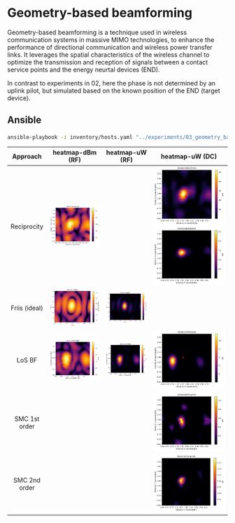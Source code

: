 # Geometry-based beamforming

Geometry-based beamforming is a technique used in wireless communication systems in massive MIMO technologies, to enhance the performance of directional communication and wireless power transfer links. It leverages the spatial characteristics of the wireless channel to optimize the transmission and reception of signals between a contact service points and the energy neurtal devices (END).

In contrast to experiments in 02, here the phase is not determined by an uplink pilot, but simulated based on the known position of the END (target device).

## Ansible

```sh
ansible-playbook -i inventory/hosts.yaml "../experiments/03_geometry_based_beamforming/ansible/run-DL-WPT.yml" -e tiles=ceiling
```


Approach | heatmap-dBm (RF)            |  heatmap-uW (RF) |  heatmap-uW (DC)
:-------------------------:| :-------------------------:|:-------------------------:|:-------------------------:
Reciprocity | ![heatmap-dBm](https://github.com/techtile-by-dramco/experiments/blob/main/02_reciprocity_based_WPT/results/20241105202156/heatmap-dBm.png)  ||  ![heatmap-uW](https://github.com/techtile-by-dramco/experiments/blob/main/02_reciprocity_based_WPT/results/20241105202156/heatmap-uW.png) ![](https://github.com/techtile-by-dramco/experiments/blob/main/02_reciprocity_based_WPT/results/20241108144903/heatmap-uW.png)
Friis (ideal) | ![heatmap-dBm](https://github.com/techtile-by-dramco/experiments/blob/main/03_geometry_based_beamforming/031_Friis/results/ideal/heatmap-dBm.png) | ![heatmap-uW](https://github.com/techtile-by-dramco/experiments/blob/main/03_geometry_based_beamforming/031_Friis/results/ideal/heatmap-uW.png) 
LoS BF | ![heatmap-dBm](https://github.com/techtile-by-dramco/experiments/blob/main/03_geometry_based_beamforming/031_Friis/results/20241106115848/heatmap-dBm.png) | ![heatmap-uW](https://github.com/techtile-by-dramco/experiments/blob/main/03_geometry_based_beamforming/031_Friis/results/20241106115848/heatmap-uW.png) | ![](https://github.com/techtile-by-dramco/experiments/blob/main/03_geometry_based_beamforming/031_Friis/results/20241107091548/heatmap-uW.png)
SMC 1st order |  |  | ![](https://github.com/techtile-by-dramco/experiments/blob/main/03_geometry_based_beamforming/032_SMCs/results/20241107114752/heatmap-uW.png)
SMC 2nd order |  |  | ![](https://github.com/techtile-by-dramco/experiments/blob/main/03_geometry_based_beamforming/032_SMCs/results/20241107124328/heatmap-uW.png)
